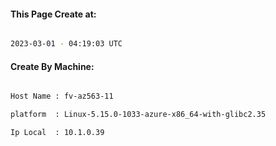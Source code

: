 
   
#### This Page Create at:

```bash

2023-03-01 - 04:19:03 UTC

```

#### Create By Machine:

```bash

Host Name : fv-az563-11

platform  : Linux-5.15.0-1033-azure-x86_64-with-glibc2.35

Ip Local  : 10.1.0.39

```

